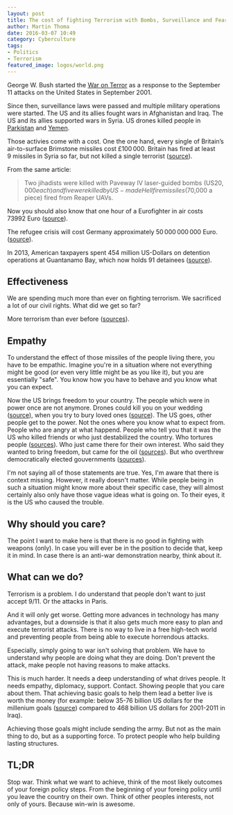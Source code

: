 ```yaml
---
layout: post
title: The cost of fighting Terrorism with Bombs, Surveillance and Fear
author: Martin Thoma
date: 2016-03-07 10:49
category: Cyberculture
tags:
- Politics
- Terrorism
featured_image: logos/world.png
---
```

George W. Bush started the [War on Terror](https://en.wikipedia.org/wiki/War_on_Terror)
as a response to the  September 11 attacks on the United States in September&nbsp;2001.

Since then, surveillance laws were passed and multiple military operations were
started. The US and its allies fought wars in Afghanistan and Iraq. The US and
its allies supported wars in Syria. US drones killed people in
[Parkistan](https://en.wikipedia.org/wiki/Drone_strikes_in_Pakistan) and
[Yemen](https://en.wikipedia.org/wiki/Drone_strikes_in_Yemen).

Those activies come with a cost. One the one hand, every single of Britain’s
air-to-surface Brimstone missiles cost £100&thinsp;000. Britain has fired at least
9&nbsp;missiles in Syria so far, but not killed a single terrorist
([source](https://www.rt.com/news/332970-brimstone-missiles-syria-jihadists/)).

From the same article:

> Two jihadists were killed with Paveway IV laser-guided bombs (US$20,000 each)
> and five were killed by US-made Hellfire missiles ($70,000 a piece) fired
> from Reaper UAVs.

Now you should also know that one hour of a Eurofighter in air costs
73992&nbsp;Euro ([source](http://www.spiegel.de/spiegel/vorab/a-714332.html)).

The refugee crisis will cost Germany approximately
50&thinsp;000&thinsp;000&thinsp;000 Euro. ([source](http://www.zeit.de/wirtschaft/2016-02/fluechtlinge-haushalt-kosten-studie-iw)).

In 2013, American taxpayers spent 454 million US-Dollars on detention operations
at Guantanamo Bay, which now holds 91 detainees ([source](https://www.aclu.org/infographic/wasted-opportunities-cost-detention-operations-guantanamo-bay)).


## Effectiveness

We are spending much more than ever on fighting terrorism. We sacrificed a lot
of our civil rights. What did we get so far?

More terrorism than ever before ([sources](https://en.wikipedia.org/wiki/List_of_non-state_terrorist_incidents)).


## Empathy

To understand the effect of those missiles of the people living there, you have
to be empathic. Imagine you're in a situation where not everything might be
good (or even very little might be as you like it), but you are essentially
"safe". You know how you have to behave and you know what you can expect.

Now the US brings freedom to your country. The people which were in power once
are not anymore. Drones could kill you on your wedding ([source](http://www.aljazeera.com/indepth/features/2014/01/yemenis-seek-justice-wedding-drone-strike-201418135352298935.html)),
when you try to bury loved ones ([source](http://www.theatlantic.com/international/archive/2013/10/drone-attacks-at-funerals-of-people-killed-in-drone-strikes/280821/)). The US goes,
other people get to the power. Not the ones where you know what to expect from.
People who are angry at what happend. People who tell you that it was the US
who killed friends or who just destabilized the country. Who tortures people
([sources](https://en.wikipedia.org/wiki/Enhanced_interrogation_techniques)).
Who just came there for their own interest. Who said they wanted to bring
freedom, but came for the oil ([sources](https://en.wikipedia.org/wiki/Oil_war)).
But who overthrew democratically elected gouvernments ([sources](http://foreignpolicy.com/2013/08/20/mapped-the-7-governments-the-u-s-has-overthrown/)).

I'm not saying all of those statements are true. Yes, I'm aware that there is
context missing. However, it really doesn't matter. While people being in
such a situation might know more about their specific case, they will almost
certainly also only have those vague ideas what is going on. To their eyes, it
is the US who caused the trouble.


## Why should you care?

The point I want to make here is that there is no good in fighting with weapons
(only). In case you will ever be in the position to decide that, keep it in
mind. In case there is an anti-war demonstration nearby, think about it.


## What can we do?

Terrorism is a problem. I do understand that people don't want to just accept
9/11. Or the attacks in Paris.

And it will only get worse. Getting more advances in technology has many
advantages, but a downside is that it also gets much more easy to plan and
execute terrorist attacks. There is no way to live in a free high-tech world
and preventing people from being able to execute horrendous attacks.

Especially, simply going to war isn't solving that problem. We have to
understand why people are doing what they are doing. Don't prevent the attack,
make people not having reasons to make attacks.

This is much harder. It needs a deep understanding of what drives people. It
needs empathy, diplomacy, support. Contact. Showing people that you care about
them. That achieving basic goals to help them lead a better live is worth the
money (for example: below 35-76 billion US dollars for the millenium goals
([source](https://www.worldbank.org/html/extdr/mdgassessment.pdf)) compared to
468 billion US dollars for 2001-2011 in Iraq).

Achieving those goals might include sending the army. But not as the main thing
to do, but as a supporting force. To protect people who help building lasting
structures.


## TL;DR

Stop war. Think what we want to achieve, think of the most likely outcomes of
your foreign policy steps. From the beginning of your foreing policy until you
leave the country on their own. Think of other peoples interests, not only of
yours. Because win-win is awesome.
